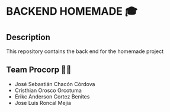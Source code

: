 # BACKEND HOMEMADE 🎓

## Description
This repository contains the back end for the homemade project

## Team Procorp 👨‍💻
* José Sebastián Chacón Córdova
* Cristhian Orosco Orcotuma
* Erikc Anderson Cortez Benites
* Jose Luis Roncal Mejia